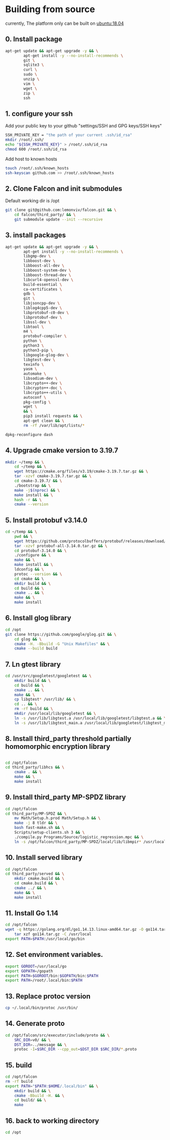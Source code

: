 # Building from source

currently, The platform only can be built on <ubuntu:18.04>

## 0. Install package

```bash
apt-get update && apt-get upgrade -y && \
        apt-get install -y --no-install-recommends \
        git \
        sqlite3 \
        curl \
        sudo \
        unzip \
        vim \
        wget \
        zip \
        ssh
```


## 1. configure your ssh

Add your public key to your github "settings/SSH and GPG keys/SSH keys"


```bash
SSH_PRIVATE_KEY = "the path of your current .ssh/id_rsa"
mkdir /root/.ssh/
echo "${SSH_PRIVATE_KEY}" > /root/.ssh/id_rsa
chmod 600 /root/.ssh/id_rsa
```

Add host to known hosts

```bash
touch /root/.ssh/known_hosts
ssh-keyscan github.com >> /root/.ssh/known_hosts
```

## 2. Clone Falcon and init submodules

Default working dir is /opt
```bash
git clone git@github.com:lemonviv/falcon.git && \
    cd falcon/third_party/ && \
    git submodule update --init --recursive
```

## 3. install packages

```bash
apt-get update && apt-get upgrade -y && \
        apt-get install -y --no-install-recommends \
        libgmp-dev \
        libboost-dev \
        libboost-all-dev \
        libboost-system-dev \
        libboost-thread-dev \
        libcurl4-openssl-dev \
        build-essential \
        ca-certificates \
        gdb \
        git \
        libjsoncpp-dev \
        liblog4cpp5-dev \
        libprotobuf-c0-dev \
        libprotobuf-dev \
        libssl-dev \
        libtool \
        m4 \
        protobuf-compiler \
        python \
        python3 \
        python3-pip \
        libgoogle-glog-dev \
        libgtest-dev \
        texinfo \
        yasm \
        automake \
        libsodium-dev \
        libcrypto++-dev \
        libcrypto++-doc \
        libcrypto++-utils \
        autoconf \
        pkg-config \
        wget \
        && \
        pip3 install requests && \
        apt-get clean && \
        rm -rf /var/lib/apt/lists/*

dpkg-reconfigure dash
```


## 4. Upgrade cmake version to 3.19.7

```bash
mkdir ~/temp && \
    cd ~/temp && \
    wget https://cmake.org/files/v3.19/cmake-3.19.7.tar.gz && \
    tar -xzvf cmake-3.19.7.tar.gz && \
    cd cmake-3.19.7/ && \
    ./bootstrap && \
    make -j$(nproc) && \
    make install && \
    hash -r && \
    cmake --version
```


## 5. Install protobuf v3.14.0
```bash
cd ~/temp && \
    pwd && \
    wget https://github.com/protocolbuffers/protobuf/releases/download/v3.14.0/protobuf-all-3.14.0.tar.gz && \
    tar -xzvf protobuf-all-3.14.0.tar.gz && \
    cd protobuf-3.14.0 && \
    ./configure && \
    make && \
    make install && \
    ldconfig && \
    protoc --version && \
    cd cmake && \ 
    mkdir build && \
    cd build && \
    cmake .. && \
    make && \
    make install
```


## 6. Install glog library

```bash
cd /opt
git clone https://github.com/google/glog.git && \
    cd glog && \
    cmake -H. -Bbuild -G "Unix Makefiles" && \
    cmake --build build
```

## 7. Ln gtest library

```bash
cd /usr/src/googletest/googletest && \
    mkdir build && \
    cd build && \
    cmake .. && \
    make && \
    cp libgtest* /usr/lib/ && \
    cd .. && \
    rm -rf build && \
    mkdir /usr/local/lib/googletest && \
    ln -s /usr/lib/libgtest.a /usr/local/lib/googletest/libgtest.a && \
    ln -s /usr/lib/libgtest_main.a /usr/local/lib/googletest/libgtest_main.a
```

## 8. Install third_party threshold partially homomorphic encryption library

```bash

cd /opt/falcon
cd third_party/libhcs && \
    cmake . && \
    make && \
    make install
```

## 9. Install third_party MP-SPDZ library

```bash
cd /opt/falcon
cd third_party/MP-SPDZ && \
    mv Math/Setup.h.prod Math/Setup.h && \
    make -j 8 tldr && \
    bash fast-make.sh && \
    Scripts/setup-clients.sh 3 && \
    ./compile.py Programs/Source/logistic_regression.mpc && \
    ln -s /opt/falcon/third_party/MP-SPDZ/local/lib/libmpir* /usr/local/lib/
```

## 10. Install served library

```bash
cd /opt/falcon
cd third_party/served && \
    mkdir cmake.build && \
    cd cmake.build && \
    cmake ../ && \
    make && \
    make install
```

## 11. Install Go 1.14

```bash
cd /opt/falcon
wget -q https://golang.org/dl/go1.14.13.linux-amd64.tar.gz -O go114.tar.gz && \
    tar xzf go114.tar.gz -C /usr/local
export PATH=$PATH:/usr/local/go/bin
```

## 12. Set environment variables.

```bash
export GOROOT=/usr/local/go
export GOPATH=/gopath
export PATH=$GOROOT/bin:$GOPATH/bin:$PATH
export PATH=/root/.local/bin:$PATH
```


## 13. Replace protoc version

```bash
cp ~/.local/bin/protoc /usr/bin/
```

## 14. Generate proto
```bash
cd /opt/falcon/src/executor/include/proto && \
    SRC_DIR=v0/ && \
    DST_DIR=../message && \
    protoc -I=$SRC_DIR --cpp_out=$DST_DIR $SRC_DIR/*.proto
```


## 15. build 
```bash
cd /opt/falcon
rm -rf build
export PATH="$PATH:$HOME/.local/bin" && \
    mkdir build && \
    cmake -Bbuild -H. && \
    cd build/ && \
    make
```

## 16. back to working directory 
```bash
cd /opt
```
